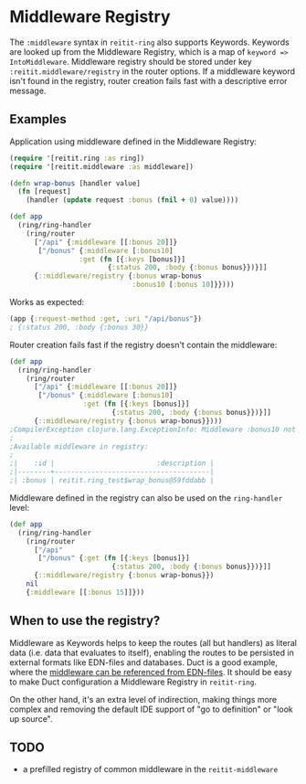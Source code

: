 # Middleware Registry

The `:middleware` syntax in `reitit-ring` also supports Keywords. Keywords are looked up from the Middleware Registry, which is a map of `keyword => IntoMiddleware`. Middleware registry should be stored under key `:reitit.middleware/registry` in the router options. If a middleware keyword isn't found in the registry, router creation fails fast with a descriptive error message.

## Examples

Application using middleware defined in the Middleware Registry:

```clj
(require '[reitit.ring :as ring])
(require '[reitit.middleware :as middleware])

(defn wrap-bonus [handler value]
  (fn [request]
    (handler (update request :bonus (fnil + 0) value))))

(def app
  (ring/ring-handler
    (ring/router
      ["/api" {:middleware [[:bonus 20]]}
       ["/bonus" {:middleware [:bonus10]
                 :get (fn [{:keys [bonus]}]
                        {:status 200, :body {:bonus bonus}})}]]
      {::middleware/registry {:bonus wrap-bonus
                              :bonus10 [:bonus 10]}})))
```

Works as expected:

```clj
(app {:request-method :get, :uri "/api/bonus"})
; {:status 200, :body {:bonus 30}}
```

Router creation fails fast if the registry doesn't contain the middleware:

```clj
(def app
  (ring/ring-handler
    (ring/router
      ["/api" {:middleware [[:bonus 20]]}
       ["/bonus" {:middleware [:bonus10]
                  :get (fn [{:keys [bonus]}]
                         {:status 200, :body {:bonus bonus}})}]]
      {::middleware/registry {:bonus wrap-bonus}})))
;CompilerException clojure.lang.ExceptionInfo: Middleware :bonus10 not found in registry.
;
;Available middleware in registry:
;
;|    :id |                         :description |
;|--------+--------------------------------------|
;| :bonus | reitit.ring_test$wrap_bonus@59fddabb |
```

Middleware defined in the registry can also be used on the `ring-handler` level:

```clj
(def app
  (ring/ring-handler
    (ring/router
      ["/api"
       ["/bonus" {:get (fn [{:keys [bonus]}]
                         {:status 200, :body {:bonus bonus}})}]]
      {::middleware/registry {:bonus wrap-bonus}})
    nil
    {:middleware [[:bonus 15]]}))
```

## When to use the registry?

Middleware as Keywords helps to keep the routes (all but handlers) as literal data (i.e. data that evaluates to itself), enabling the routes to be persisted in external formats like EDN-files and databases. Duct is a good example, where the [middleware can be referenced from EDN-files](https://github.com/duct-framework/duct/wiki/Configuration). It should be easy to make Duct configuration a Middleware Registry in `reitit-ring`.

On the other hand, it's an extra level of indirection, making things more complex and removing the default IDE support of "go to definition" or "look up source".

## TODO

* a prefilled registry of common middleware in the `reitit-middleware`
